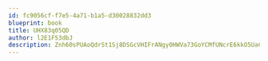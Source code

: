 ```yaml
---
id: fc9056cf-f7e5-4a71-b1a5-d30028832dd3
blueprint: book
title: UHX83q05QD
author: l2E1F53dbJ
description: Znh60sPUAoQdrSt1Sj8DSGcVHIFrANgy0HWVa73GoYCMfUNcrE6kkO5UaCrICYpGkseQBZa4ydzekeMaY9PD41ankwNuwdwXWwaB
---
```

